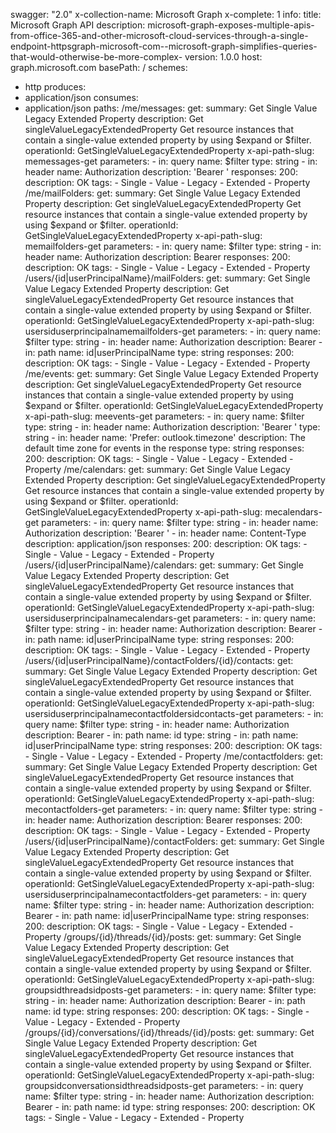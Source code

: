 swagger: "2.0"
x-collection-name: Microsoft Graph
x-complete: 1
info:
  title: Microsoft Graph API
  description: microsoft-graph-exposes-multiple-apis-from-office-365-and-other-microsoft-cloud-services-through-a-single-endpoint-httpsgraph-microsoft-com--microsoft-graph-simplifies-queries-that-would-otherwise-be-more-complex-
  version: 1.0.0
host: graph.microsoft.com
basePath: /
schemes:
- http
produces:
- application/json
consumes:
- application/json
paths:
  /me/messages:
    get:
      summary: Get Single Value Legacy Extended Property
      description: Get singleValueLegacyExtendedProperty Get resource instances that
        contain a single-value extended property by using $expand or $filter.
      operationId: GetSingleValueLegacyExtendedProperty
      x-api-path-slug: memessages-get
      parameters:
      - in: query
        name: $filter
        type: string
      - in: header
        name: Authorization
        description: 'Bearer '
      responses:
        200:
          description: OK
      tags:
      - Single
      - Value
      - Legacy
      - Extended
      - Property
  /me/mailFolders:
    get:
      summary: Get Single Value Legacy Extended Property
      description: Get singleValueLegacyExtendedProperty Get resource instances that
        contain a single-value extended property by using $expand or $filter.
      operationId: GetSingleValueLegacyExtendedProperty
      x-api-path-slug: memailfolders-get
      parameters:
      - in: query
        name: $filter
        type: string
      - in: header
        name: Authorization
        description: Bearer
      responses:
        200:
          description: OK
      tags:
      - Single
      - Value
      - Legacy
      - Extended
      - Property
  /users/{id|userPrincipalName}/mailFolders:
    get:
      summary: Get Single Value Legacy Extended Property
      description: Get singleValueLegacyExtendedProperty Get resource instances that
        contain a single-value extended property by using $expand or $filter.
      operationId: GetSingleValueLegacyExtendedProperty
      x-api-path-slug: usersiduserprincipalnamemailfolders-get
      parameters:
      - in: query
        name: $filter
        type: string
      - in: header
        name: Authorization
        description: Bearer
      - in: path
        name: id|userPrincipalName
        type: string
      responses:
        200:
          description: OK
      tags:
      - Single
      - Value
      - Legacy
      - Extended
      - Property
  /me/events:
    get:
      summary: Get Single Value Legacy Extended Property
      description: Get singleValueLegacyExtendedProperty Get resource instances that
        contain a single-value extended property by using $expand or $filter.
      operationId: GetSingleValueLegacyExtendedProperty
      x-api-path-slug: meevents-get
      parameters:
      - in: query
        name: $filter
        type: string
      - in: header
        name: Authorization
        description: 'Bearer '
        type: string
      - in: header
        name: 'Prefer: outlook.timezone'
        description: The default time zone for events in the response
        type: string
      responses:
        200:
          description: OK
      tags:
      - Single
      - Value
      - Legacy
      - Extended
      - Property
  /me/calendars:
    get:
      summary: Get Single Value Legacy Extended Property
      description: Get singleValueLegacyExtendedProperty Get resource instances that
        contain a single-value extended property by using $expand or $filter.
      operationId: GetSingleValueLegacyExtendedProperty
      x-api-path-slug: mecalendars-get
      parameters:
      - in: query
        name: $filter
        type: string
      - in: header
        name: Authorization
        description: 'Bearer '
      - in: header
        name: Content-Type
        description: application/json
      responses:
        200:
          description: OK
      tags:
      - Single
      - Value
      - Legacy
      - Extended
      - Property
  /users/{id|userPrincipalName}/calendars:
    get:
      summary: Get Single Value Legacy Extended Property
      description: Get singleValueLegacyExtendedProperty Get resource instances that
        contain a single-value extended property by using $expand or $filter.
      operationId: GetSingleValueLegacyExtendedProperty
      x-api-path-slug: usersiduserprincipalnamecalendars-get
      parameters:
      - in: query
        name: $filter
        type: string
      - in: header
        name: Authorization
        description: Bearer
      - in: path
        name: id|userPrincipalName
        type: string
      responses:
        200:
          description: OK
      tags:
      - Single
      - Value
      - Legacy
      - Extended
      - Property
  /users/{id|userPrincipalName}/contactFolders/{id}/contacts:
    get:
      summary: Get Single Value Legacy Extended Property
      description: Get singleValueLegacyExtendedProperty Get resource instances that
        contain a single-value extended property by using $expand or $filter.
      operationId: GetSingleValueLegacyExtendedProperty
      x-api-path-slug: usersiduserprincipalnamecontactfoldersidcontacts-get
      parameters:
      - in: query
        name: $filter
        type: string
      - in: header
        name: Authorization
        description: Bearer
      - in: path
        name: id
        type: string
      - in: path
        name: id|userPrincipalName
        type: string
      responses:
        200:
          description: OK
      tags:
      - Single
      - Value
      - Legacy
      - Extended
      - Property
  /me/contactfolders:
    get:
      summary: Get Single Value Legacy Extended Property
      description: Get singleValueLegacyExtendedProperty Get resource instances that
        contain a single-value extended property by using $expand or $filter.
      operationId: GetSingleValueLegacyExtendedProperty
      x-api-path-slug: mecontactfolders-get
      parameters:
      - in: query
        name: $filter
        type: string
      - in: header
        name: Authorization
        description: Bearer
      responses:
        200:
          description: OK
      tags:
      - Single
      - Value
      - Legacy
      - Extended
      - Property
  /users/{id|userPrincipalName}/contactFolders:
    get:
      summary: Get Single Value Legacy Extended Property
      description: Get singleValueLegacyExtendedProperty Get resource instances that
        contain a single-value extended property by using $expand or $filter.
      operationId: GetSingleValueLegacyExtendedProperty
      x-api-path-slug: usersiduserprincipalnamecontactfolders-get
      parameters:
      - in: query
        name: $filter
        type: string
      - in: header
        name: Authorization
        description: Bearer
      - in: path
        name: id|userPrincipalName
        type: string
      responses:
        200:
          description: OK
      tags:
      - Single
      - Value
      - Legacy
      - Extended
      - Property
  /groups/{id}/threads/{id}/posts:
    get:
      summary: Get Single Value Legacy Extended Property
      description: Get singleValueLegacyExtendedProperty Get resource instances that
        contain a single-value extended property by using $expand or $filter.
      operationId: GetSingleValueLegacyExtendedProperty
      x-api-path-slug: groupsidthreadsidposts-get
      parameters:
      - in: query
        name: $filter
        type: string
      - in: header
        name: Authorization
        description: Bearer
      - in: path
        name: id
        type: string
      responses:
        200:
          description: OK
      tags:
      - Single
      - Value
      - Legacy
      - Extended
      - Property
  /groups/{id}/conversations/{id}/threads/{id}/posts:
    get:
      summary: Get Single Value Legacy Extended Property
      description: Get singleValueLegacyExtendedProperty Get resource instances that
        contain a single-value extended property by using $expand or $filter.
      operationId: GetSingleValueLegacyExtendedProperty
      x-api-path-slug: groupsidconversationsidthreadsidposts-get
      parameters:
      - in: query
        name: $filter
        type: string
      - in: header
        name: Authorization
        description: Bearer
      - in: path
        name: id
        type: string
      responses:
        200:
          description: OK
      tags:
      - Single
      - Value
      - Legacy
      - Extended
      - Property